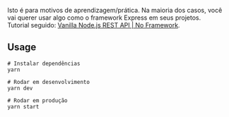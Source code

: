 Isto é para motivos de aprendizagem/prática. Na maioria dos casos, você vai querer usar algo como o framework Express em seus projetos.<br>
Tutorial seguido: <a href="https://www.youtube.com/watch?v=_1xa8Bsho6A&ab_channel=TraversyMedia">Vanilla Node.js REST API | No Framework</a>.

## Usage
```
# Instalar dependências
yarn

# Rodar em desenvolvimento
yarn dev

# Rodar em produção
yarn start
```
